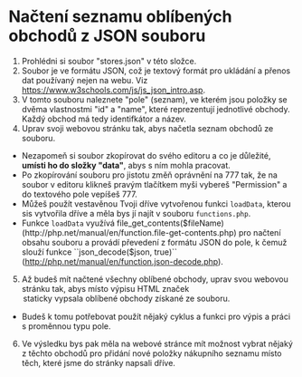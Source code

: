 Načtení seznamu oblíbených obchodů z JSON souboru
=================================================

1. Prohlédni si soubor "stores.json" v této složce.
2. Soubor je ve formátu JSON, což je textový formát pro ukládání a přenos dat používaný nejen na webu. Viz https://www.w3schools.com/js/js_json_intro.asp.
3. V tomto souboru naleznete "pole" (seznam), ve kterém jsou položky se dvěma vlastnostmi "id" a "name", které reprezentují jednotlivé obchody. Každý obchod má tedy identifkátor a název.
4. Uprav svoji webovou stránku tak, abys načetla seznam obchodů ze souboru.
  - Nezapomeň si soubor zkopírovat do svého editoru a co je důležité, **umísti ho do složky "data"**, abys s ním mohla pracovat.
  - Po zkopírování souboru pro jistotu změň oprávnění na 777 tak, že na soubor v editoru klikneš pravým tlačítkem myši vybereš "Permission" a do textového pole vepíšeš 777.
  - Můžeš použít vestavěnou Tvoji dříve vytvořenou funkci ``loadData``, kterou sis vytvořila dříve a měla bys jí najít v souboru ``functions.php``.
  - Funkce ``loadData`` využívá file_get_contents($fileName) (http://php.net/manual/en/function.file-get-contents.php) pro načtení obsahu souboru a provádí převedení z formátu JSON do pole, k čemuž slouží funkce ``json_decode($json, true)`` (http://php.net/manual/en/function.json-decode.php).
5. Až budeš mít načtené všechny oblíbené obchody, uprav svou webovou stránku tak, abys místo výpisu HTML značek <option> staticky vypsala oblíbené obchody získané ze souboru.
  - Budeš k tomu potřebovat použít nějaký cyklus a funkci pro výpis a práci s proměnnou typu pole.
6. Ve výsledku bys pak měla na webové stránce mít možnost vybrat nějaký z těchto obchodů pro přidání nové položky nákupního seznamu místo těch, které jsme do stránky napsali dříve.

